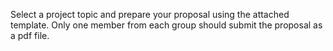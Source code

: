 Select a project topic and prepare your proposal using the attached template. Only one member from each group should submit the proposal as a pdf file. 
